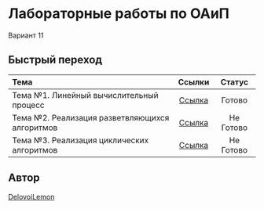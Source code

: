 # Лабораторные работы по ОАиП
Вариант 11

## Быстрый переход
| Тема                                              | Ссылки                    | Статус    |
|:--------------------------------------------------|:-------------------------:|:---------:|
| Тема №1. Линейный вычислительный процесс          | [Ссылка](lab1/README.md)  | Готово    |
| Тема №2. Реализация разветвляющихся алгоритмов    | [Ссылка](lab2/README.md)  | Не Готово |
| Тема №3. Реализация циклических алгоритмов        | [Ссылка](lab3/README.md)  | Не Готово |

## Автор
[DelovoiLemon](https://github.com/DelovoiLemon)
